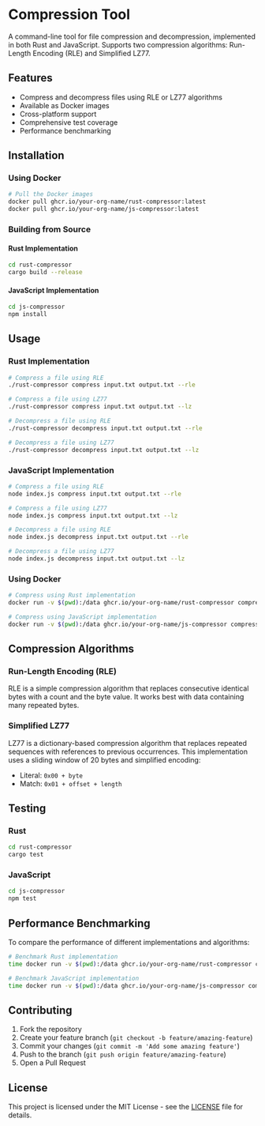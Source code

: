 # Compression Tool

A command-line tool for file compression and decompression, implemented in both Rust and JavaScript. Supports two compression algorithms: Run-Length Encoding (RLE) and Simplified LZ77.

## Features

- Compress and decompress files using RLE or LZ77 algorithms
- Available as Docker images
- Cross-platform support
- Comprehensive test coverage
- Performance benchmarking

## Installation

### Using Docker

```bash
# Pull the Docker images
docker pull ghcr.io/your-org-name/rust-compressor:latest
docker pull ghcr.io/your-org-name/js-compressor:latest
```

### Building from Source

#### Rust Implementation

```bash
cd rust-compressor
cargo build --release
```

#### JavaScript Implementation

```bash
cd js-compressor
npm install
```

## Usage

### Rust Implementation

```bash
# Compress a file using RLE
./rust-compressor compress input.txt output.txt --rle

# Compress a file using LZ77
./rust-compressor compress input.txt output.txt --lz

# Decompress a file using RLE
./rust-compressor decompress input.txt output.txt --rle

# Decompress a file using LZ77
./rust-compressor decompress input.txt output.txt --lz
```

### JavaScript Implementation

```bash
# Compress a file using RLE
node index.js compress input.txt output.txt --rle

# Compress a file using LZ77
node index.js compress input.txt output.txt --lz

# Decompress a file using RLE
node index.js decompress input.txt output.txt --rle

# Decompress a file using LZ77
node index.js decompress input.txt output.txt --lz
```

### Using Docker

```bash
# Compress using Rust implementation
docker run -v $(pwd):/data ghcr.io/your-org-name/rust-compressor compress /data/input.txt /data/output.txt --rle

# Compress using JavaScript implementation
docker run -v $(pwd):/data ghcr.io/your-org-name/js-compressor compress /data/input.txt /data/output.txt --rle
```

## Compression Algorithms

### Run-Length Encoding (RLE)

RLE is a simple compression algorithm that replaces consecutive identical bytes with a count and the byte value. It works best with data containing many repeated bytes.

### Simplified LZ77

LZ77 is a dictionary-based compression algorithm that replaces repeated sequences with references to previous occurrences. This implementation uses a sliding window of 20 bytes and simplified encoding:

- Literal: `0x00 + byte`
- Match: `0x01 + offset + length`

## Testing

### Rust

```bash
cd rust-compressor
cargo test
```

### JavaScript

```bash
cd js-compressor
npm test
```

## Performance Benchmarking

To compare the performance of different implementations and algorithms:

```bash
# Benchmark Rust implementation
time docker run -v $(pwd):/data ghcr.io/your-org-name/rust-compressor compress /data/test.txt /data/test.txt.cmp --rle

# Benchmark JavaScript implementation
time docker run -v $(pwd):/data ghcr.io/your-org-name/js-compressor compress /data/test.txt /data/test.txt.cmp --rle
```

## Contributing

1. Fork the repository
2. Create your feature branch (`git checkout -b feature/amazing-feature`)
3. Commit your changes (`git commit -m 'Add some amazing feature'`)
4. Push to the branch (`git push origin feature/amazing-feature`)
5. Open a Pull Request

## License

This project is licensed under the MIT License - see the [LICENSE](LICENSE) file for details.
